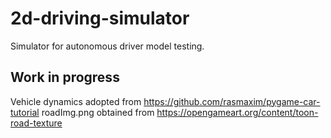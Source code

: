 # 2d-driving-simulator
Simulator for autonomous driver model testing.

## Work in progress

Vehicle dynamics adopted from https://github.com/rasmaxim/pygame-car-tutorial
roadImg.png obtained from https://opengameart.org/content/toon-road-texture
